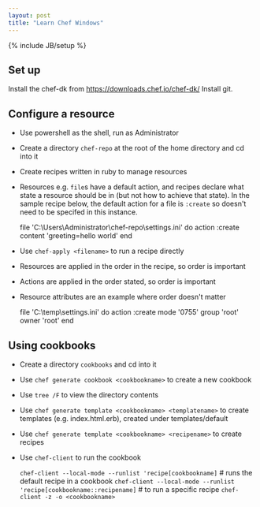 ```yaml
---
layout: post
title: "Learn Chef Windows"
---
```

{% include JB/setup %}

## Set up

Install the chef-dk from <https://downloads.chef.io/chef-dk/>
Install git.

## Configure a resource

* Use powershell as the shell, run as Administrator
* Create a directory `chef-repo` at the root of the home directory and cd into it
* Create recipes written in ruby to manage resources
* Resources e.g. `file`s have a default action, and recipes declare what state a resource should be in (but not how to achieve that state). In the sample recipe below, the default action for a file is `:create` so doesn't need to be specifed in this instance.

    file 'C:\Users\Administrator\chef-repo\settings.ini' do
        action :create
        content 'greeting=hello world'
    end

* Use `chef-apply <filename>` to run a recipe directly
* Resources are applied in the order in the recipe, so order is important
* Actions are applied in the order stated, so order is important
* Resource attributes are an example where order doesn't matter

    file 'C:\temp\settings.ini' do
        action :create
        mode '0755'
        group 'root'
        owner 'root'
    end

## Using cookbooks

* Create a directory `cookbooks` and cd into it
* Use `chef generate cookbook <cookbookname>` to create a new cookbook
* Use `tree /F` to view the directory contents
* Use `chef generate template <cookbookname> <templatename>` to create templates (e.g. index.html.erb), created under templates/default
* Use `chef generate template <cookbookname> <recipename>` to create recipes
* Use `chef-client` to run the cookbook

    `chef-client --local-mode --runlist 'recipe[cookbookname]` # runs the default recipe in a cookbook
    `chef-client --local-mode --runlist 'recipe[cookbookname::recipename]` # to run a specific recipe
    `chef-client -z -o <cookbookname>`



